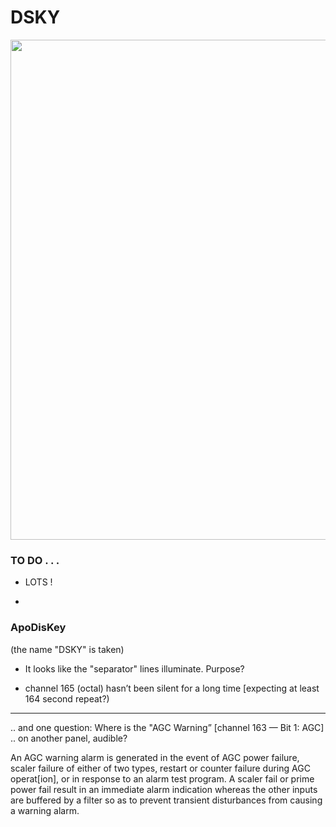 #  DSKY

<p align="center">
    <img src="https://ramsaycons.com/pix/macOS-DSKY-UL134A.png" width="800"  />
</p>

### TO DO . . .

* LOTS !

* 

### ApoDisKey

(the name "DSKY" is taken)

* It looks like the "separator" lines illuminate.  Purpose?

* channel 165 (octal) hasn’t been silent for a long time [expecting at least 164 second repeat?)

_____________________________

.. and one question: Where is the "AGC Warning” [channel 163 — Bit 1: AGC] .. on another panel, audible?

   An AGC warning alarm is generated in the event of AGC power failure, scaler failure of either of 
   two types, restart or counter failure during AGC operat[ion], or in response to an alarm test program. 
   A scaler fail or prime power fail result in an immediate alarm indication whereas the other inputs 
   are buffered by a filter so as to prevent transient disturbances from causing a warning alarm.

